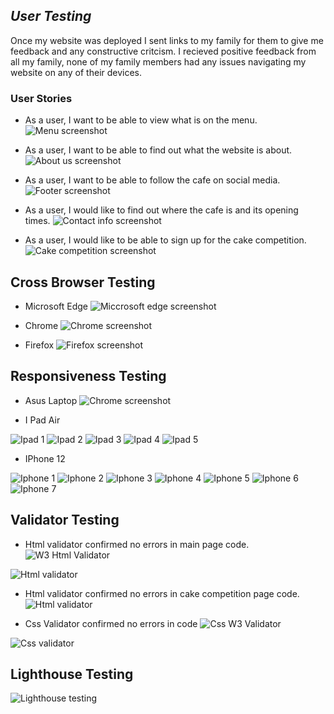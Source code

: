## _User Testing_
Once my website was deployed I sent links to my family for them to give me feedback and any constructive critcism. 
I recieved positive feedback from all my family, none of my family members had any issues navigating my website on any of their devices.

### User Stories
- As a user, I want to be able to view what is on the menu.
![Menu screenshot](https://user-images.githubusercontent.com/110427318/196244448-780de330-b427-402c-806c-1298ebb44031.PNG)

- As a user, I want to be able to find out what the website is about.
![About us screenshot](https://user-images.githubusercontent.com/110427318/196244570-0f207e85-4a97-4870-a8d3-a69289d1e69c.PNG)

- As a user, I want to be able to follow the cafe on social media.
![Footer screenshot](https://user-images.githubusercontent.com/110427318/196244734-8a342abc-041c-4ab6-8f5d-0c2ed003895f.PNG)

- As a user, I would like to find out where the cafe is and its opening times.
![Contact info screenshot](https://user-images.githubusercontent.com/110427318/196244919-b3c712ed-66d4-41df-8459-91f34377ba08.PNG)

- As a user, I would like to be able to sign up for the cake competition.
![Cake competition screenshot](https://user-images.githubusercontent.com/110427318/196245168-75df2554-4257-4aca-b90a-0154e78b7a0b.PNG)

## Cross Browser Testing
- Microsoft Edge 
![Miccrosoft edge screenshot](https://user-images.githubusercontent.com/110427318/196246450-155db53f-d693-49c3-90c6-a9aad6dfd12f.PNG)

- Chrome
![Chrome screenshot](https://user-images.githubusercontent.com/110427318/196246496-359cbe79-d8c2-4fe9-aa6e-9e6a477d564d.PNG)

- Firefox
![Firefox screenshot](https://user-images.githubusercontent.com/110427318/196247450-6f29c537-3282-44d0-b6f3-d9bcd06a15e4.PNG)

## Responsiveness Testing

- Asus Laptop 
![Chrome screenshot](https://user-images.githubusercontent.com/110427318/196247710-939dcab9-5124-4589-b535-64eb26e7f414.PNG)

- I Pad Air

![Ipad 1](https://user-images.githubusercontent.com/110427318/196249272-30a83230-d04b-4789-8895-ef106d742b20.png)
![Ipad 2](https://user-images.githubusercontent.com/110427318/196249281-6f6cde6b-1428-4775-9516-6a92beb53101.png)
![Ipad 3](https://user-images.githubusercontent.com/110427318/196249286-98875c79-0b2f-4c91-b194-4b55f1496c2a.png)
![Ipad 4](https://user-images.githubusercontent.com/110427318/196249290-e46d1b15-5fc5-4d0b-9675-830971121d79.png)
![Ipad 5](https://user-images.githubusercontent.com/110427318/196249293-62638907-bcf8-40bf-94b0-72a7ac234f60.png)

- IPhone 12

![Iphone 1](https://user-images.githubusercontent.com/110427318/196249368-3a052a31-4f22-447d-bca1-f1b8cb920936.png)
![Iphone 2](https://user-images.githubusercontent.com/110427318/196249370-1a90d8c5-1f21-4d98-8acb-e968261ae0c4.png)
![Iphone 3](https://user-images.githubusercontent.com/110427318/196249372-913b6da5-7f17-439c-9b62-97beed3cad8c.png)
![Iphone 4](https://user-images.githubusercontent.com/110427318/196249381-d429c0c4-859c-49c1-b2b9-8838781e3781.png)
![Iphone 5](https://user-images.githubusercontent.com/110427318/196249383-9f3b4cee-4e72-4706-89be-af6bf7de610c.png)
![Iphone 6](https://user-images.githubusercontent.com/110427318/196249420-ff40f4ab-4cf4-4c56-8677-f24fd7d4c869.png)
![Iphone 7](https://user-images.githubusercontent.com/110427318/196249426-834ccd66-3e45-48a7-9c6f-3cc9ac3b17c2.png)

## Validator Testing 

- Html validator confirmed no errors in main page code. 
![W3 Html Validator](https://validator.w3.org/nu/?doc=https%3A%2F%2Ferickabarker.github.io%2FSweets-N-Treats%2F)

![Html validator](https://validator.w3.org/nu/?doc=https%3A%2F%2Ferickabarker.github.io%2FSweets-N-Treats%2F)

- Html validator confirmed no errors in cake competition page code. 
![Html validator](https://validator.w3.org/nu/?doc=https%3A%2F%2Ferickabarker.github.io%2FSweets-N-Treats%2Fcake-competition.html)

- Css Validator confirmed no errors in code 
![Css W3 Validator](https://jigsaw.w3.org/css-validator/validator?uri=https%3A%2F%2Ferickabarker.github.io%2FSweets-N-Treats%2F&profile=css3svg&usermedium=all&warning=1&vextwarning=&lang=en)

![Css validator](https://user-images.githubusercontent.com/110427318/196250957-19ac36e3-0d48-4504-8473-ed613923f717.PNG)

## Lighthouse Testing 
![Lighthouse testing](https://user-images.githubusercontent.com/110427318/196256938-4adc8dd7-5e1c-4b06-adaa-8d50d48e8422.PNG)
